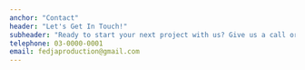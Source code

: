 ```yaml
---
anchor: "Contact"
header: "Let's Get In Touch!"
subheader: "Ready to start your next project with us? Give us a call or send us an email and we will get back to you as soon as possible!"
telephone: 03-0000-0001
email: fedjaproduction@gmail.com
---
```

